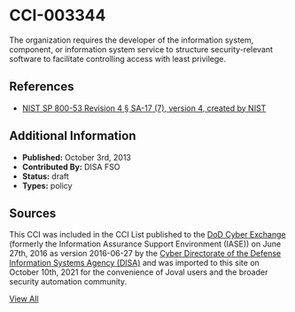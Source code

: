 # CCI-003344

The organization requires the developer of the information system, component, or information system service to structure security-relevant software to facilitate controlling access with least privilege.

## References ##

* [NIST SP 800-53 Revision 4 § SA-17 (7), version 4, created by NIST](http://csrc.nist.gov/publications/PubsSPs.html)


## Additional Information ##

* **Published:** October 3rd, 2013
* **Contributed By:** DISA FSO
* **Status:** draft
* **Types:** policy

## Sources ##

This CCI was included in the CCI List published to the [DoD Cyber Exchange](https://public.cyber.mil/stigs/cci/)
(formerly the Information Assurance Support Environment (IASE)) on June 27th, 2016 as version
2016-06-27 by the [Cyber Directorate of the Defense Information Systems Agency (DISA)](https://public.cyber.mil/about-cyber/)
and was imported to this site on October 10th, 2021 for the convenience of Joval users and the broader
security automation community.

[View All](../README.md)
